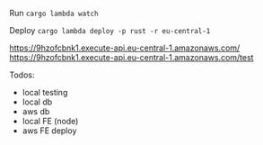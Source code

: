 Run
`cargo lambda watch`

Deploy
`cargo lambda deploy -p rust -r eu-central-1`


https://9hzofcbnk1.execute-api.eu-central-1.amazonaws.com/
https://9hzofcbnk1.execute-api.eu-central-1.amazonaws.com/test


Todos:
- local testing
- local db
- aws db
- local FE (node)
- aws FE deploy